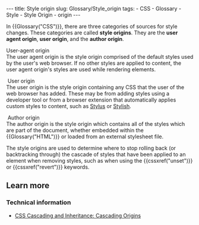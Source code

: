 --- title: Style origin slug: Glossary/Style\_origin tags: - CSS - Glossary - Style - Style Origin - origin ---

In {{Glossary("CSS")}}, there are three categories of sources for style changes. These categories are called **style origins**. They are the **user agent origin**, **user origin**, and the **author origin**.

User-agent origin  
The user agent origin is the style origin comprised of the default styles used by the user's web browser. If no other styles are applied to content, the user agent origin's styles are used while rendering elements.

 User origin  
The user origin is the style origin containing any CSS that the user of the web browser has added. These may be from adding styles using a developer tool or from a browser extension that automatically applies custom styles to content, such as [Stylus](https://add0n.com/stylus.html) or [Stylish](https://userstyles.org/).

 Author origin  
The author origin is the style origin which contains all of the styles which are part of the document, whether embedded within the {{Glossary("HTML")}} or loaded from an external stylesheet file.

The style origins are used to determine where to stop rolling back (or backtracking through) the cascade of styles that have been applied to an element when removing styles, such as when using the {{cssxref("unset")}} or {{cssxref("revert")}} keywords.

Learn more
----------

### Technical information

-   [CSS Cascading and Inheritance: Cascading Origins](https://drafts.csswg.org/css-cascade-4/#cascading-origins)
